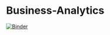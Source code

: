 # Business-Analytics

[![Binder](https://mybinder.org/badge_logo.svg)](https://mybinder.org/v2/gh/ming-zhao/Business-Analytics/tree/master/master)
